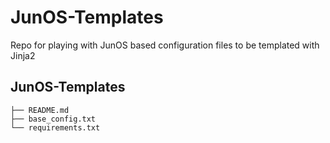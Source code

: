 # JunOS-Templates
Repo for playing with JunOS based configuration files to be templated with Jinja2

## JunOS-Templates ##
    ├── README.md
    ├── base_config.txt
    └── requirements.txt
    